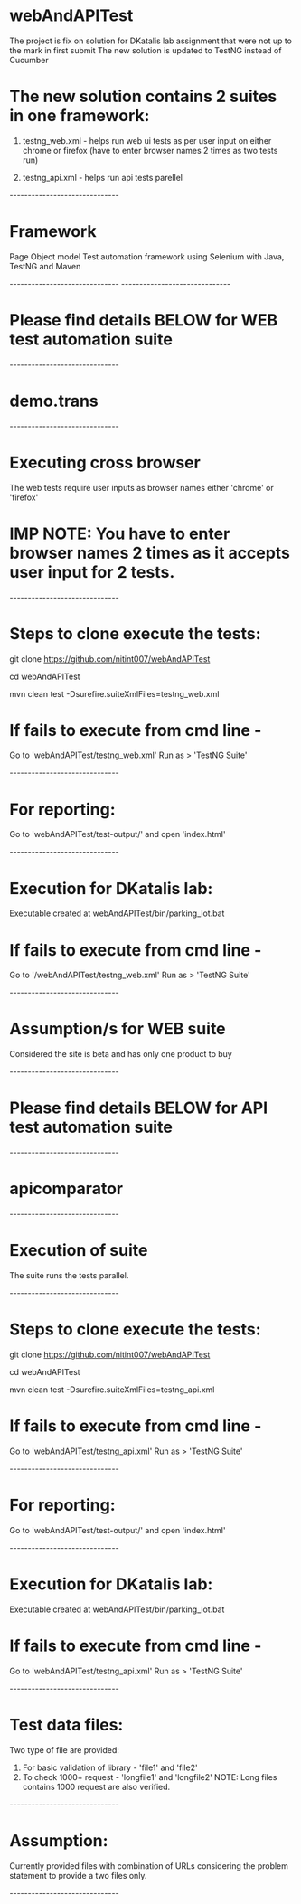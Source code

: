 # webAndAPITest

The project is fix on solution for DKatalis lab assignment that were not up to the mark in first submit
The new solution is updated to TestNG instead of Cucumber

# The new solution contains 2 suites in one framework:

1. testng_web.xml - helps run web ui tests as per user input on either chrome or firefox 
(have to enter browser names 2 times as two tests run)

2. testng_api.xml - helps run api tests parellel

*-*-*-*-*-*-*-*-*-*-*-*-*-*-*-*-*-*-*-*-*-*-*-*-*-*-*-*-*-*-

# Framework

Page Object model Test automation framework using Selenium with Java, TestNG and Maven

*-*-*-*-*-*-*-*-*-*-*-*-*-*-*-*-*-*-*-*-*-*-*-*-*-*-*-*-*-*-
*-*-*-*-*-*-*-*-*-*-*-*-*-*-*-*-*-*-*-*-*-*-*-*-*-*-*-*-*-*-

# Please find details BELOW for WEB test automation suite

*-*-*-*-*-*-*-*-*-*-*-*-*-*-*-*-*-*-*-*-*-*-*-*-*-*-*-*-*-*-

# demo.trans

*-*-*-*-*-*-*-*-*-*-*-*-*-*-*-*-*-*-*-*-*-*-*-*-*-*-*-*-*-*-

# Executing cross browser

The web tests require user inputs as browser names either 'chrome' or 'firefox'

# IMP NOTE: You have to enter browser names 2 times as it accepts user input for 2 tests.

*-*-*-*-*-*-*-*-*-*-*-*-*-*-*-*-*-*-*-*-*-*-*-*-*-*-*-*-*-*-
# Steps to clone execute the tests:

git clone https://github.com/nitint007/webAndAPITest

cd webAndAPITest

mvn clean test -Dsurefire.suiteXmlFiles=testng_web.xml

# If fails to execute from cmd line -

Go to 'webAndAPITest/testng_web.xml' Run as > 'TestNG Suite'

*-*-*-*-*-*-*-*-*-*-*-*-*-*-*-*-*-*-*-*-*-*-*-*-*-*-*-*-*-*-

# For reporting:

Go to 'webAndAPITest/test-output/' and open 'index.html'

*-*-*-*-*-*-*-*-*-*-*-*-*-*-*-*-*-*-*-*-*-*-*-*-*-*-*-*-*-*-

# Execution for DKatalis lab:

Executable created at webAndAPITest/bin/parking_lot.bat

# If fails to execute from cmd line -

Go to '/webAndAPITest/testng_web.xml' Run as > 'TestNG Suite'

*-*-*-*-*-*-*-*-*-*-*-*-*-*-*-*-*-*-*-*-*-*-*-*-*-*-*-*-*-*-

# Assumption/s for WEB suite

Considered the site is beta and has only one product to buy

*-*-*-*-*-*-*-*-*-*-*-*-*-*-*-*-*-*-*-*-*-*-*-*-*-*-*-*-*-*-

# Please find details BELOW for API test automation suite

*-*-*-*-*-*-*-*-*-*-*-*-*-*-*-*-*-*-*-*-*-*-*-*-*-*-*-*-*-*-

# apicomparator

*-*-*-*-*-*-*-*-*-*-*-*-*-*-*-*-*-*-*-*-*-*-*-*-*-*-*-*-*-*-

# Execution of suite

The suite runs the tests parallel.

*-*-*-*-*-*-*-*-*-*-*-*-*-*-*-*-*-*-*-*-*-*-*-*-*-*-*-*-*-*-
# Steps to clone execute the tests:

git clone https://github.com/nitint007/webAndAPITest

cd webAndAPITest

mvn clean test -Dsurefire.suiteXmlFiles=testng_api.xml

# If fails to execute from cmd line -

Go to 'webAndAPITest/testng_api.xml' Run as > 'TestNG Suite'

*-*-*-*-*-*-*-*-*-*-*-*-*-*-*-*-*-*-*-*-*-*-*-*-*-*-*-*-*-*-

# For reporting:

Go to 'webAndAPITest/test-output/' and open 'index.html'

*-*-*-*-*-*-*-*-*-*-*-*-*-*-*-*-*-*-*-*-*-*-*-*-*-*-*-*-*-*-

# Execution for DKatalis lab:

Executable created at webAndAPITest/bin/parking_lot.bat

# If fails to execute from cmd line -

Go to 'webAndAPITest/testng_api.xml' Run as > 'TestNG Suite'

*-*-*-*-*-*-*-*-*-*-*-*-*-*-*-*-*-*-*-*-*-*-*-*-*-*-*-*-*-*-

# Test data files:
Two type of file are provided:

1. For basic validation of library - 'file1' and 'file2'
2. To check 1000+ request - 'longfile1' and 'longfile2'
NOTE: Long files contains 1000 request are also verified.

*-*-*-*-*-*-*-*-*-*-*-*-*-*-*-*-*-*-*-*-*-*-*-*-*-*-*-*-*-*-

# Assumption:

Currently provided files with combination of URLs considering the problem statement to provide a two files only.

*-*-*-*-*-*-*-*-*-*-*-*-*-*-*-*-*-*-*-*-*-*-*-*-*-*-*-*-*-*-